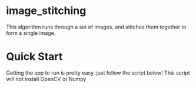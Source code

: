 # image_stitching
This algorithm runs through  a set of images, and stitches them together to form a single image.
# Quick Start
Getting the app to run is pretty easy, just follow the script below! This script will not install OpenCV or Numpy
